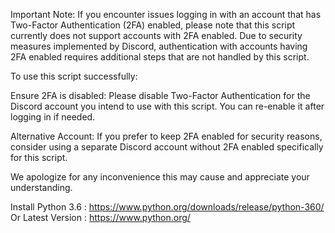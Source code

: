 Important Note:
If you encounter issues logging in with an account that has Two-Factor Authentication (2FA) enabled, please note that this script currently does not support accounts with 2FA enabled. Due to security measures implemented by Discord, authentication with accounts having 2FA enabled requires additional steps that are not handled by this script.

To use this script successfully:

Ensure 2FA is disabled: Please disable Two-Factor Authentication for the Discord account you intend to use with this script. You can re-enable it after logging in if needed.

Alternative Account: If you prefer to keep 2FA enabled for security reasons, consider using a separate Discord account without 2FA enabled specifically for this script.

We apologize for any inconvenience this may cause and appreciate your understanding.

Install Python 3.6 : https://www.python.org/downloads/release/python-360/
Or Latest Version : https://www.python.org/
